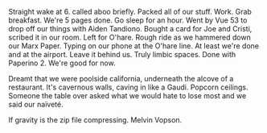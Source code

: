 Straight wake at 6. called aboo briefly. Packed all of our stuff. Work. Grab breakfast. We're 5 pages done. Go sleep for an hour. Went by Vue 53 to drop off our things with Aiden Tandiono. Bought a card for Joe and Cristi, scribed it in our room. Left for O'hare. Rough ride as we hammered down our Marx Paper. Typing on our phone at the O'hare line. At least we're done and at the airport. Leave it behind us. Truly limbic spaces. Done with Paperino 2. We're good for now.

Dreamt that we were poolside california, underneath the alcove of a restaurant. It's cavernous walls, caving in like a Gaudi. Popcorn ceilings. Someone the table over asked what we would hate to lose most and we said our naïveté. 

If gravity is the zip file compressing. Melvin Vopson.
